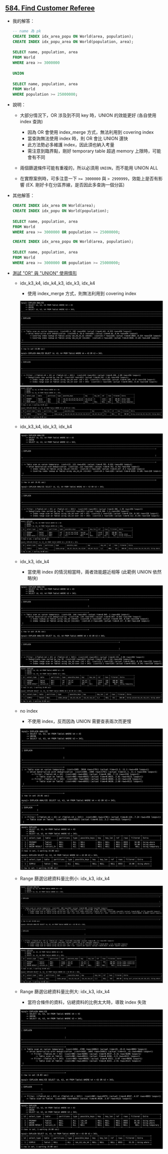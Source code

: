 ## [584. Find Customer Referee](https://leetcode.com/problems/big-countries/description/)

- 我的解答：

  ```sql
  -- name 為 pk
  CREATE INDEX idx_area_popu ON World(area, population);
  CREATE INDEX idx_popu_area ON World(population, area);

  SELECT name, population, area
  FROM World
  WHERE area >= 3000000

  UNION

  SELECT name, population, area
  FROM World
  WHERE population >= 25000000;
  ```

- 說明：

  - 大部分情況下，OR 涉及到不同 key 時，UNION 的效能更好 (各自使用 index 查詢)

    - 因為 OR 會使用 index_merge 方式，無法利用到 covering index
    - 當查詢無法使用 index 時，則 OR 會比 UNION 還快
    - 此方法勢必多維護 index，因此須也納入考量
    - 需注意到臨界點，剛好 temporary table 超過 memory 上限時，可能會有不同

  - 兩個篩選條件可能有重複的，所以必須用 `UNION`，而不能用 UNION ALL

  - 在實際案例時，可多注意一下 `>= 3000000` 與 `> 2999999`，效能上是否有影響 (EX. 剛好卡在分區界線，是否因此多查詢一個分區)

- 其他解答：

  ```sql
  CREATE INDEX idx_area ON World(area);
  CREATE INDEX idx_popu ON World(population);

  SELECT name, population, area
  FROM World
  WHERE area >= 3000000 OR population >= 25000000;
  ```

  ```sql
  CREATE INDEX idx_area_popu ON World(area, population);

  SELECT name, population, area
  FROM World
  WHERE area >= 3000000 OR population >= 25000000;
  ```

- [測試 "OR" 與 "UNION" 使用情形](../code/sample02/union_vs_or/test.sql)

  - idx_k3_k4, idx_k4_k3, idx_k3, idx_k4

    - 使用 index_merge 方式，則無法利用到 covering index

    ![](../image/lc_595_1_1.png)
    ![](../image/lc_595_1_2.png)

  - idx_k3_k4, idx_k3, idx_k4

    ![](../image/lc_595_2_1.png)
    ![](../image/lc_595_2_2.png)

  - idx_k3, idx_k4

    - 當使用 index 的情況相當時，兩者效能趨近相等 (此範例 UNION 依然略快)

    ![](../image/lc_595_3_1.png)
    ![](../image/lc_595_3_2.png)

  - no index

    - 不使用 index，反而因為 UNION 需要查表兩次而更慢

    ![](../image/lc_595_4_1.png)
    ![](../image/lc_595_4_2.png)

  - Range 篩選佔總資料量比例小: idx_k3, idx_k4

    ![](../image/lc_595_5_1.png)
    ![](../image/lc_595_5_2.png)

  - Range 篩選佔總資料量比例大: idx_k3, idx_k4

    - 當符合條件的資料，佔總資料的比例太大時，導致 index 失效

    ![](../image/lc_595_6_1.png)
    ![](../image/lc_595_6_2.png)
